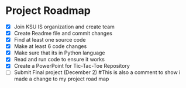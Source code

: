 # Project Roadmap
- [x] Join KSU IS organization and create team
- [x] Create Readme file and commit changes
- [x] Find at least one source code
- [x] Make at least 6 code changes 
- [x] Make sure that its in Python language
- [x] Read and run code to ensure it works
- [x] Create a PowerPoint for Tic-Tac-Toe Repository
- [ ] Submit Final project (December 2)
#This is also a comment to show i made a change to my project road map
